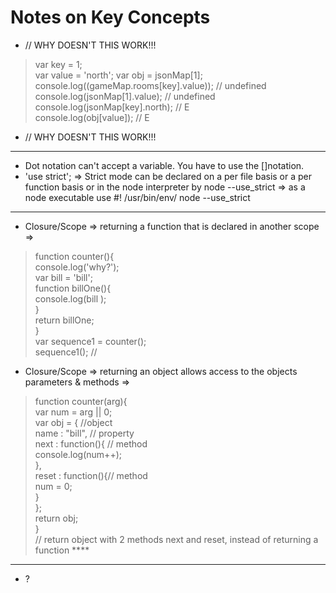 # Notes on Key Concepts  

* // WHY DOESN'T THIS WORK!!! 
> var key = 1;  
var value = 'north';
> var obj = jsonMap[1];  
> console.log((gameMap.rooms[key].value)); // undefined    
> console.log(jsonMap[1].value);  // undefined    
> console.log(jsonMap[key].north); //  E   
> console.log(obj[value]); // E  

* // WHY DOESN'T THIS WORK!!! 

--- 

* Dot notation can't accept a variable. You have to use the []notation.  
* 'use strict';  => Strict mode can be declared on a per file basis or a per function basis or in the node interpreter by node --use_strict => as a node executable use #! /usr/bin/env/ node --use_strict  

---  

* Closure/Scope =>  returning a function that is declared in another scope =>  
> function counter(){  
>   console.log('why?');  
>    var bill = 'bill';  
>     function billOne(){  
>         console.log(bill );  
>          }  
>          return billOne;  
>          }  
>        var sequence1 = counter();  
>       sequence1(); //  
* Closure/Scope => returning an object allows access to the objects parameters & methods =>  
> function counter(arg){  
>   var num = arg || 0;  
>   var obj = {     //object  
>     name : "bill",  // property    
>     next : function(){ // method  
>       console.log(num++);  
>     },  
>     reset : function(){// method  
>       num = 0;     
>     }  
>   };  
>  return obj;  
> }  
> // return object with 2 methods next and reset, instead of returning a function  ****   

---  

* ?  


                                        



